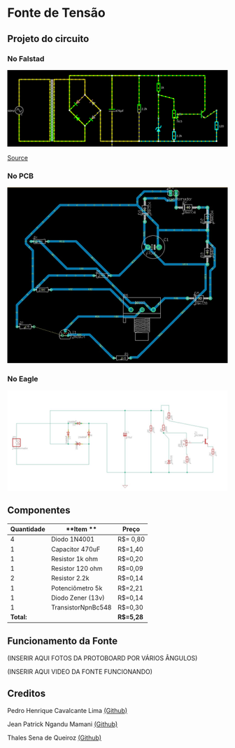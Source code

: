 # Fonte de Tensão

## Projeto do circuito
### No Falstad
![alt text](img/foto_circuito_falstad.png)

[Source](https://tinyurl.com/23wuzbmm  "Circuito no Falstad")

### No PCB
![alt text](img/imagem_circuito_PCB.png)

### No Eagle
![alt text](img/imagem_circuito_eagle.png)

## Componentes
| **Quantidade** | **Item **         | **Preço**    |
|----------------|-------------------|--------------|
| 4              | Diodo 1N4001      | R$= 0,80     |
| 1              | Capacitor 470uF   | R$=1,40      |
| 1              | Resistor 1k ohm   | R$=0,20      |
| 1              | Resistor 120 ohm  | R$=0,09      |
| 2              | Resistor 2.2k     | R$=0,14      |
| 1              | Potenciômetro 5k  | R$=2,21      |
| 1              | Diodo Zener (13v) | R$=0,14      |
| 1              | TransistorNpnBc548| R$=0,30      |
| **Total:**     |                   | **R$=5,28** |

## Funcionamento da Fonte
(INSERIR AQUI FOTOS DA PROTOBOARD POR VÁRIOS ÂNGULOS)

(INSERIR AQUI VIDEO DA FONTE FUNCIONANDO)

## Creditos
Pedro Henrique Cavalcante Lima [(Github)](https://github.com/CallofSilverwing)

Jean Patrick Ngandu Mamani [(Github)](https://github.com/JeanJPNM)

Thales Sena de Queiroz [(Github)](https://github.com/TaresuSenu)
